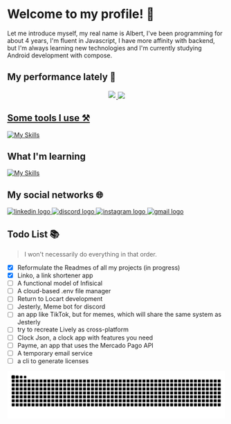 # Welcome to my profile! 🎉

Let me introduce myself, my real name is Albert, I've been programming for about 4 years, I'm fluent in Javascript, I have more affinity with backend, but I'm always learning new technologies and I'm currently studying Android development with compose.

## My performance lately 💪

<div style="display:flex;justify-content:center;">
  <a href="https://github.com/HarukaYamamoto0" target="_blank">
  <img style="margin:2px;" height="180em" src="https://github-readme-stats-git-masterrstaa-rickstaa.vercel.app/api?username=HarukaYamamoto0&show_icons=true&theme=github_dark&include_all_commits=true&count_private=true"/>
  <img  height="180em" src="https://github-readme-stats-git-masterrstaa-rickstaa.vercel.app/api/top-langs/?username=HarukaYamamoto0&layout=compact&langs_count=7&theme=github_dark"/>
</div>

<!-- ## 😶‍🌫️ My social networks:<div> 
  <a href="https://youtube.com/channel/UC91TMKN7AAh3XttXx_vpQMA" target="_blank"><img src="https://img.shields.io/badge/YouTube-FF0000?style=for-the-badge&logo=youtube&logoColor=white" target="_blank"></a>
  <a href="https://discord.com/users/822819247146663936" target="_blank"><img src="https://img.shields.io/badge/Discord-7289DA?style=for-the-badge&logo=discord&logoColor=white" target="_blank"></a>
  <a href="mailto: antonioalbert344@gmail.com"><img src="https://img.shields.io/badge/-Gmail-%23333?style=for-the-badge&logo=gmail&logoColor=white" target="_blank"></a>
</div> -->

## Some tools I use ⚒️

[![My Skills](https://skillicons.dev/icons?i=js,html,css,bash,bots,jest,kotlin,linux,md,mongodb,nodejs,stackoverflow,vscode,vim,mint,idea,androidstudio)](https://github.com/HarukaYamamoto0?tab=repositories)

## What I'm learning
[![My Skills](https://skillicons.dev/icons?i=kotlin,ts,materialui,githubactions,neovim,ktor)](https://github.com/HarukaYamamoto0?tab=repositories)

## My social networks 🌐

<a href="https://www.linkedin.com/in/harukayamamoto0" target="_blank">
  <img src="https://img.shields.io/static/v1?message=LinkedIn&logo=linkedin&label=&color=0077B5&logoColor=white&labelColor=&style=for-the-badge" height="25" alt="linkedin logo"  />
</a>

<a href="https://discord.com/users/822819247146663936" target="_blank">
  <img src="https://img.shields.io/static/v1?message=Discord&logo=discord&label=&color=7289DA&logoColor=white&labelColor=&style=for-the-badge" height="25" alt="discord logo"  />
</a>

<a href="https://www.instagram.com/harukadev/" target="_blank">
  <img src="https://img.shields.io/static/v1?message=Instagram&logo=instagram&label=&color=E4405F&logoColor=white&labelColor=&style=for-the-badge" height="25" alt="instagram logo"  />
</a>

<a href="mailto:harukayamamotodev@gmail.com" target="_blank">
  <img src="https://img.shields.io/static/v1?message=Email&logo=gmail&label=&color=ff0000&logoColor=white&labelColor=&style=for-the-badge" height="25" alt="gmail logo"  />
</a>

## Todo List 📚
> I won't necessarily do everything in that order.

- [x] Reformulate the Readmes of all my projects (in progress)
- [x] Linko, a link shortener app
- [ ] A functional model of Infisical
- [ ] A cloud-based .env file manager
- [ ] Return to Locart development 
- [ ] Jesterly, Meme bot for discord
- [ ] an app like TikTok, but for memes, which will share the same system as Jesterly
- [ ] try to recreate Lively as cross-platform
- [ ] Clock Json, a clock app with features you need
- [ ] Payme, an app that uses the Mercado Pago API
- [ ] A temporary email service
- [ ] a cli to generate licenses
    
![github contribution grid snake animation](https://raw.githubusercontent.com/HarukaYamamoto0/HarukaYamamoto0/output/github-contribution-grid-snake-dark.svg#gh-dark-mode-only)
